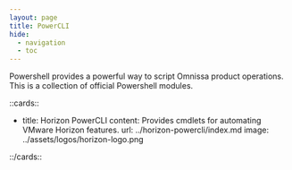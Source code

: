 ```yaml
---
layout: page
title: PowerCLI
hide:
  - navigation
  - toc
---
```


Powershell provides a powerful way to script Omnissa product operations. This is a collection of official Powershell modules.

::cards::

- title: Horizon PowerCLI
  content: Provides cmdlets for automating VMware Horizon features.
  url: ../horizon-powercli/index.md
  image: ../assets/logos/horizon-logo.png

::/cards::
